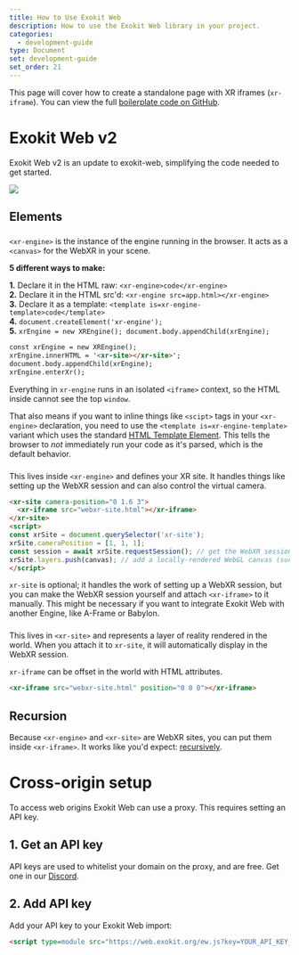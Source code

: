 ```yaml
---
title: How to Use Exokit Web
description: How to use the Exokit Web library in your project.
categories:
  - development-guide
type: Document
set: development-guide
set_order: 21
---
```


This page will cover how to create a standalone page with XR iframes (`xr-iframe`). You can view the full [boilerplate code on GitHub](https://github.com/exokitxr/exokit-web/tree/master/boilerplate).

# Exokit Web v2

Exokit Web v2 is an update to exokit-web, simplifying the code needed to get started.

![](https://i.imgur.com/i2nFvgQ.png)

## Elements

### <xr-engine>

`<xr-engine>` is the instance of the engine running in the browser. It acts as a `<canvas>` for the WebXR in your scene.

**5 different ways to make:**

<b>1.</b> Declare it in the HTML raw: `<xr-engine>code</xr-engine>`
<br>
<b>2.</b> Declare it in the HTML src'd: `<xr-engine src=app.html></xr-engine>`
<br>
<b>3.</b> Declare it as a template: `<template is=xr-engine-template>code</template>`
<br>
<b>4.</b> `document.createElement('xr-engine');`
<br>
<b>5.</b> `xrEngine = new XREngine(); document.body.appendChild(xrEngine);`


```html
const xrEngine = new XREngine();
xrEngine.innerHTML = '<xr-site></xr-site>';
document.body.appendChild(xrEngine);
xrEngine.enterXr();
```

Everything in `xr-engine` runs in an isolated `<iframe>` context, so the HTML inside cannot see the top `window`.

That also means if you want to inline things like `<scipt>` tags in your `<xr-engine>` declaration, you need to use the `<template is=xr-engine-template>` variant which uses the standard [HTML Template Element](https://developer.mozilla.org/en-US/docs/Web/HTML/Element/template). This tells the browser to _not_ immediately run your code as it's parsed, which is the default behavior.

### <xr-site>

This lives inside `<xr-engine>` and defines your XR site. It handles things like setting up the WebXR session and can also control the virtual camera.

```html
<xr-site camera-position="0 1.6 3">
  <xr-iframe src="webxr-site.html"></xr-iframe>
</xr-site>
<script>
const xrSite = document.querySelector('xr-site');
xrSite.cameraPosition = [1, 1, 1];
const session = await xrSite.requestSession(); // get the WebXR session that xr-site auto-created
xrSite.layers.push(canvas); // add a locally-rendered WebGL canvas (such as from THREE.js) as an additional layer
</script>
```

`xr-site` is optional; it handles the work of setting up a WebXR session, but you can make the WebXR session yourself and attach `<xr-iframe>` to it manually. This might be necessary if you want to integrate Exokit Web with another Engine, like A-Frame or Babylon.

### <xr-iframe>

This lives in `<xr-site>` and represents a layer of reality rendered in the world. When you attach it to `xr-site`, it will automatically display in the WebXR session.

`xr-iframe` can be offset in the world with HTML attributes.

```html
<xr-iframe src="webxr-site.html" position="0 0 0"></xr-iframe>
```

## Recursion

Because `<xr-engine>` and `<xr-site>` are WebXR sites, you can put them inside `<xr-iframe>`. It works like you'd expect: [recursively](#recursion).

# Cross-origin setup

To access web origins Exokit Web can use a proxy. This requires setting an API key.

## 1. Get an API key

API keys are used to whitelist your domain on the proxy, and are free. Get one in our [Discord](https://discord.gg/zgYEJgS).

## 2. Add API key

Add your API key to your Exokit Web import:

```html
<script type=module src="https://web.exokit.org/ew.js?key=YOUR_API_KEY_HERE"></script>
```
